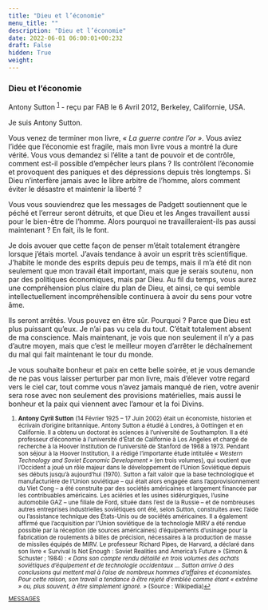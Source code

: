 ```yaml
---
title: "Dieu et l’économie"
menu_title: ""
description: "Dieu et l’économie"
date: 2022-06-01 06:00:01+00:232
draft: False
hidden: True
weight:
---
```

### Dieu et l’économie

Antony Sutton <sup id="a1">[1](#f1)</sup> - reçu par FAB le 6 Avril 2012, Berkeley, Californie, USA.

Je suis Antony Sutton.

Vous venez de terminer mon livre, *« La guerre contre l’or »*. Vous aviez l’idée que l’économie est fragile, mais mon livre vous a montré la dure vérité. Vous vous demandez si l’élite a tant de pouvoir et de contrôle, comment est-il possible d’empêcher leurs plans ? Ils contrôlent l’économie et provoquent des paniques et des dépressions depuis très longtemps. Si Dieu n’interfère jamais avec le libre arbitre de l’homme, alors comment éviter le désastre et maintenir la liberté ?

Vous vous souviendrez que les messages de Padgett soutiennent que le péché et l’erreur seront détruits, et que Dieu et les Anges travaillent aussi pour le bien-être de l’homme. Alors pourquoi ne travailleraient-ils pas aussi maintenant ? En fait, ils le font.

Je dois avouer que cette façon de penser m’était totalement étrangère lorsque j’étais mortel. J’avais tendance à avoir un esprit très scientifique. J’habite le monde des esprits depuis peu de temps, mais il m’a été dit non seulement que mon travail était important, mais que je serais soutenu, non par des politiques économiques, mais par Dieu. Au fil du temps, vous aurez une compréhension plus claire du plan de Dieu, et ainsi, ce qui semble intellectuellement incompréhensible continuera à avoir du sens pour votre âme.

Ils seront arrêtés. Vous pouvez en être sûr. Pourquoi ? Parce que Dieu est plus puissant qu’eux. Je n’ai pas vu cela du tout. C’était totalement absent de ma conscience. Mais maintenant, je vois que non seulement il n’y a pas d’autre moyen, mais que c’est le meilleur moyen d’arrêter le déchaînement du mal qui fait maintenant le tour du monde.

Je vous souhaite bonheur et paix en cette belle soirée, et je vous demande de ne pas vous laisser perturber par mon livre, mais d’élever votre regard vers le ciel car, tout comme vous n’avez jamais manqué de rien, votre avenir sera rose avec non seulement des provisions matérielles, mais aussi le bonheur et la paix qui viennent avec l’amour et la foi Divins.
<small>

1. <large id="f1"> **Antony Cyril Sutton** (14 Février 1925 – 17 Juin 2002) était un économiste, historien et écrivain d’origine britannique. Antony Sutton a étudié à Londres, à Gottingen et en Californie. Il a obtenu un doctorat ès sciences à l’université de Southampton. Il a été professeur d’économie à l’université d’État de Californie à Los Angeles et chargé de recherche à la Hoover Institution de l’université de Stanford de 1968 à 1973. Pendant son séjour à la Hoover Institution, il a rédigé l’importante étude intitulée *« Western Technology and Soviet Economic Development »* (en trois volumes), qui soutient que l’Occident a joué un rôle majeur dans le développement de l’Union Soviétique depuis ses débuts jusqu’à aujourd’hui (1970). Sutton a fait valoir que la base technologique et manufacturière de l’Union soviétique – qui était alors engagée dans l’approvisionnement du Viet Cong – a été construite par des sociétés américaines et largement financée par les contribuables américains. Les aciéries et les usines sidérurgiques, l’usine automobile GAZ – une filiale de Ford, située dans l’est de la Russie – et de nombreuses autres entreprises industrielles soviétiques ont été, selon Sutton, construites avec l’aide ou l’assistance technique des États-Unis ou de sociétés américaines. Il a également affirmé que l’acquisition par l’Union soviétique de la technologie MIRV a été rendue possible par la réception (de sources américaines) d’équipements d’usinage pour la fabrication de roulements à billes de précision, nécessaires à la production de masse de missiles équipés de MIRV. Le professeur Richard Pipes, de Harvard, a déclaré dans son livre « Survival Is Not Enough : Soviet Realities and America’s Future » (Simon & Schuster ; 1984) : *« Dans son compte rendu détaillé en trois volumes des achats soviétiques d’équipement et de technologie occidentaux … Sutton arrive à des conclusions qui mettent mal à l’aise de nombreux hommes d’affaires et économistes. Pour cette raison, son travail a tendance à être rejeté d’emblée comme étant « extrême » ou, plus souvent, à être simplement ignoré. »* (Source : Wikipedia)[↩](#a1)

[MESSAGES](fr-contemporary-messages/fr-contemporary-messages-by-date-order/fr-contemporary-messages-2012/)

